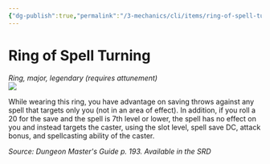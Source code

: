```yaml
---
{"dg-publish":true,"permalink":"/3-mechanics/cli/items/ring-of-spell-turning/","tags":["ttrpg-cli/compendium/src/5e/dmg","ttrpg-cli/item/attunement/required","ttrpg-cli/item/rarity/legendary","ttrpg-cli/item/tier/major","ttrpg-cli/item/wondrous/ring"]}
---
```


# Ring of Spell Turning
*Ring, major, legendary (requires attunement)*  
![](3-Mechanics/CLI/items/img/ring-of-spell-turning.webp#right)


While wearing this ring, you have advantage on saving throws against any spell that targets only you (not in an area of effect). In addition, if you roll a 20 for the save and the spell is 7th level or lower, the spell has no effect on you and instead targets the caster, using the slot level, spell save DC, attack bonus, and spellcasting ability of the caster.

*Source: Dungeon Master's Guide p. 193. Available in the <span title='Systems Reference Document (5.1)'>SRD</span>*